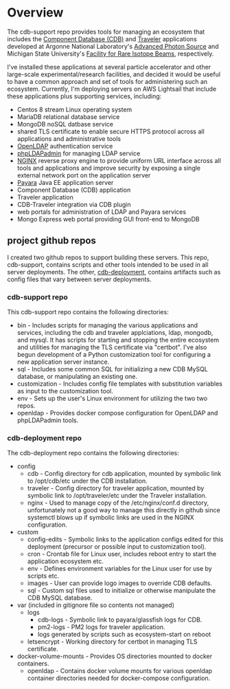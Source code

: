 # Overview

The cdb-support repo provides tools for managing an ecosystem that includes the [Component Database (CDB)](https://github.com/AdvancedPhotonSource/ComponentDB) and [Traveler](https://github.com/AdvancedPhotonSource/traveler) applications developed at Argonne National Laboratory's [Advanced Photon Source](https://aps.anl.gov/) and Michigan State University's [Facility for Rare Isotope Beams](https://frib.msu.edu/), respectively.

I've installed these applications at several particle accelerator and other large-scale experimental/research facilities, and decided it would be useful to have a common approach and set of tools for administering such an ecosystem.  Currently, I'm deploying servers on AWS Lightsail that include these applications plus supporting services, including:

- Centos 8 stream Linux operating system
- MariaDB relational database service
- MongoDB noSQL datbase service
- shared TLS certificate to enable secure HTTPS protocol across all applications and administrative tools
- [OpenLDAP](https://github.com/osixia/docker-openldap) authentication service
- [phpLDAPadmin](https://github.com/osixia/docker-phpLDAPadmin) for managing LDAP service
- [NGINX](https://www.nginx.com/resources/glossary/nginx/) reverse proxy engine to provide uniform URL interface across all tools and applications and improve security by exposing a single external network port on the application server
- [Payara](https://www.payara.fish/) Java EE application server
- Component Database (CDB) application
- Traveler application
- CDB-Traveler integration via CDB plugin
- web portals for administration of LDAP and Payara services
- Mongo Express web portal providing GUI front-end to MongoDB

## project github repos

I created two github repos to support building these servers.  This repo, cdb-support, contains scripts and other tools intended to be used in all server deployments.  The other, [cdb-deployment](https://github.com/craigmcchesney/cdb-deployment), contains artifacts such as config files that vary between server deployments.

### cdb-support repo

This cdb-support repo contains the following directories:

- bin - Includes scripts for managing the various applications and services, including the cdb and traveler applciations, ldap, mongodb, and mysql. It has scripts for starting and stopping the entire ecosystem and utilities for managing the TLS certificate via "certbot".  I've also begun development of a Python customization tool for configuring a new application server instance.
- sql - Includes some common SQL for initializing a new CDB MySQL database, or manipulating an existing one.
- customization - Includes config file templates with substitution variables as input to the customization tool.
- env - Sets up the user's Linux environment for utilizing the two two repos.
- openldap - Provides docker compose configuration for OpenLDAP and phpLDAPadmin tools.

### cdb-deployment repo

The cdb-deployment repo contains the following directories:

- config
    - cdb - Config directory for cdb application, mounted by symbolic link to /opt/cdb/etc under the CDB installation.
    - traveler - Config directory for traveler application, mounted by symbolic link to /opt/traveler/etc under the Traveler installation.
    - nginx - Used to manage copy of the /etc/nginx/conf.d directory, unfortunately not a good way to manage this directly in github since systemctl blows up if symbolic links are used in the NGINX configuration.
- custom
    - config-edits - Symbolic links to the application configs edited for this deployment (precursor or possible input to customization tool).
    - cron - Crontab file for Linux user, includes reboot entry to start the application ecosystem etc.
    - env - Defines environment variables for the Linux user for use by scripts etc.
    - images - User can provide logo images to override CDB defaults.
    - sql - Custom sql files used to initialize or otherwise manipulate the CDB MySQL database.
- var (included in gitignore file so contents not managed)
    - logs
        - cdb-logs - Symbolic link to payara/glassfish logs for CDB.
        - pm2-logs - PM2 logs for traveler application.
        - logs generated by scripts such as ecosystem-start on reboot
    - letsencrypt - Working directory for certbot in managing TLS certificate.
- docker-volume-mounts - Provides OS directories mounted to docker containers.
    - openldap - Contains docker volume mounts for various openldap container directories needed for docker-compose configuration.
